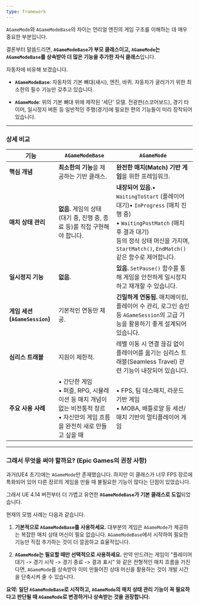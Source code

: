 ```yaml
---
type: framework
---
```

`AGameMode`와 `AGameModeBase`의 차이는 언리얼 엔진의 게임 구조를 이해하는 데 매우 중요한 부분입니다.

결론부터 말씀드리면, **`AGameModeBase`가 부모 클래스이고, `AGameMode`는 `AGameModeBase`를 상속받아 더 많은 기능을 추가한 자식 클래스**입니다.

자동차에 비유해 보겠습니다.

- **`AGameModeBase`**: 자동차의 기본 뼈대(섀시), 엔진, 바퀴. 자동차가 굴러가기 위한 최소한의 필수 기능만 갖추고 있습니다.
    
- **`AGameMode`**: 위의 기본 뼈대 위에 제작된 '세단' 모델. 전광판(스코어보드), 경기 타이머, 일시정지 버튼 등 일반적인 주행(경기)에 필요한 편의 기능들이 미리 장착되어 있습니다.
    

---

### 상세 비교

|기능|`AGameModeBase`|`AGameMode`|
|---|---|---|
|**핵심 개념**|**최소한의 기능**을 제공하는 기반 클래스.|**완전한 매치(Match) 기반 게임**을 위한 프레임워크.|
|**매치 상태 관리**|**없음.** 게임의 상태 (대기 중, 진행 중, 종료 등)를 직접 구현해야 합니다.|**내장되어 있음.**• `WaitingToStart` (플레이어 대기)• `InProgress` (매치 진행 중)<br>• `WaitingPostMatch` (매치 후 결과 대기)<br>등의 정식 상태 머신을 가지며, `StartMatch()`, `EndMatch()` 같은 함수로 제어합니다.|
|**일시정지 기능**|**없음.**|**있음.** `SetPause()` 함수를 통해 게임을 안전하게 일시정지하고 재개할 수 있습니다.|
|**게임 세션 (`AGameSession`)**|기본적인 연동만 제공.|**긴밀하게 연동됨.** 매치메이킹, 플레이어 수 관리, 로그인 승인 등 `AGameSession`의 고급 기능을 활용하기 좋게 설계되어 있습니다.|
|**심리스 트래블**|지원이 제한적.|레벨 이동 시 연결 끊김 없이 플레이어를 옮기는 심리스 트래블(Seamless Travel) 관련 기능이 내장되어 있습니다.|
|**주요 사용 사례**|• 간단한 게임<br>• 퍼즐, RPG, 시뮬레이션 등 매치 개념이 없는 비전통적 장르<br>• 자신만의 게임 흐름을 완전히 새로 만들고 싶을 때|• FPS, 팀 데스매치, 라운드 기반 게임<br>• MOBA, 배틀로얄 등 세션/매치 기반의 멀티플레이어 게임|

---

### 그래서 무엇을 써야 할까요? (Epic Games의 권장 사항)

과거(UE4 초기)에는 `AGameMode`만 존재했습니다. 하지만 이 클래스가 너무 FPS 장르에 특화되어 있어 다른 장르의 게임을 만들 때 불필요한 기능이 많다는 단점이 있었습니다.

그래서 UE 4.14 버전부터 더 가볍고 유연한 **`AGameModeBase`가 기본 클래스로 도입**되었습니다.

현재의 모범 사례는 다음과 같습니다.

1. **기본적으로 `AGameModeBase`를 사용하세요.** 대부분의 게임은 `AGameMode`가 제공하는 복잡한 매치 상태 머신이 필요 없습니다. `AGameModeBase`에서 시작하여 필요한 기능만 직접 추가하는 것이 더 깔끔하고 효율적입니다.
    
2. **`AGameMode`는 필요할 때만 선택적으로 사용하세요.** 만약 만드려는 게임이 "플레이어 대기 -> 경기 시작 -> 경기 종료 -> 결과 표시" 와 같은 전형적인 매치 흐름을 가진다면, `AGameMode`를 상속받아 이미 만들어진 상태 머신을 활용하는 것이 개발 시간을 단축시켜 줄 수 있습니다.
    

**요약: 일단 `AGameModeBase`로 시작하고, `AGameMode`의 매치 상태 관리 기능이 꼭 필요하다고 판단될 때 `AGameMode`로 변경하거나 상속받는 것을 권장합니다.**
